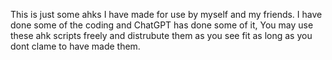 This is just some ahks I have made for use by myself and my friends. I have done some of the coding and ChatGPT has done some of it, You may use these ahk scripts freely and distrubute them as you see fit as long as you dont clame to have made them.
